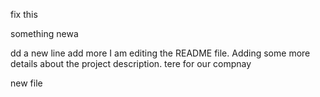 fix this

something newa


dd a new line
add more
I am editing the README file. Adding some more details about the project description.
tere for our compnay

new file
